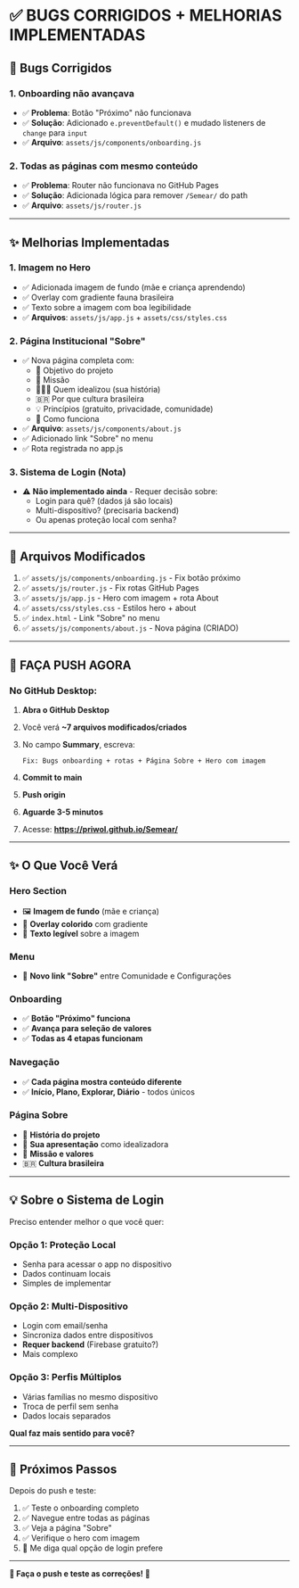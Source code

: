 # ✅ BUGS CORRIGIDOS + MELHORIAS IMPLEMENTADAS

## 🐛 Bugs Corrigidos

### 1. Onboarding não avançava
- ✅ **Problema**: Botão "Próximo" não funcionava
- ✅ **Solução**: Adicionado `e.preventDefault()` e mudado listeners de `change` para `input`
- ✅ **Arquivo**: `assets/js/components/onboarding.js`

### 2. Todas as páginas com mesmo conteúdo
- ✅ **Problema**: Router não funcionava no GitHub Pages
- ✅ **Solução**: Adicionada lógica para remover `/Semear/` do path
- ✅ **Arquivo**: `assets/js/router.js`

---

## ✨ Melhorias Implementadas

### 1. Imagem no Hero
- ✅ Adicionada imagem de fundo (mãe e criança aprendendo)
- ✅ Overlay com gradiente fauna brasileira
- ✅ Texto sobre a imagem com boa legibilidade
- ✅ **Arquivos**: `assets/js/app.js` + `assets/css/styles.css`

### 2. Página Institucional "Sobre"
- ✅ Nova página completa com:
  - 🎯 Objetivo do projeto
  - 💚 Missão
  - 👩‍👧‍👦 Quem idealizou (sua história)
  - 🇧🇷 Por que cultura brasileira
  - 💡 Princípios (gratuito, privacidade, comunidade)
  - 🚀 Como funciona
- ✅ **Arquivo**: `assets/js/components/about.js`
- ✅ Adicionado link "Sobre" no menu
- ✅ Rota registrada no app.js

### 3. Sistema de Login (Nota)
- ⚠️ **Não implementado ainda** - Requer decisão sobre:
  - Login para quê? (dados já são locais)
  - Multi-dispositivo? (precisaria backend)
  - Ou apenas proteção local com senha?

---

## 📁 Arquivos Modificados

1. ✅ `assets/js/components/onboarding.js` - Fix botão próximo
2. ✅ `assets/js/router.js` - Fix rotas GitHub Pages
3. ✅ `assets/js/app.js` - Hero com imagem + rota About
4. ✅ `assets/css/styles.css` - Estilos hero + about
5. ✅ `index.html` - Link "Sobre" no menu
6. ✅ `assets/js/components/about.js` - Nova página (CRIADO)

---

## 🚀 FAÇA PUSH AGORA

### No GitHub Desktop:

1. **Abra o GitHub Desktop**

2. Você verá **~7 arquivos modificados/criados**

3. No campo **Summary**, escreva:
   ```
   Fix: Bugs onboarding + rotas + Página Sobre + Hero com imagem
   ```

4. **Commit to main**

5. **Push origin**

6. **Aguarde 3-5 minutos**

7. Acesse: **https://priwol.github.io/Semear/**

---

## ✨ O Que Você Verá

### Hero Section
- 🖼️ **Imagem de fundo** (mãe e criança)
- 🎨 **Overlay colorido** com gradiente
- 📝 **Texto legível** sobre a imagem

### Menu
- 🔗 **Novo link "Sobre"** entre Comunidade e Configurações

### Onboarding
- ✅ **Botão "Próximo" funciona**
- ✅ **Avança para seleção de valores**
- ✅ **Todas as 4 etapas funcionam**

### Navegação
- ✅ **Cada página mostra conteúdo diferente**
- ✅ **Início, Plano, Explorar, Diário** - todos únicos

### Página Sobre
- 📖 **História do projeto**
- 👩 **Sua apresentação** como idealizadora
- 🎯 **Missão e valores**
- 🇧🇷 **Cultura brasileira**

---

## 💡 Sobre o Sistema de Login

Preciso entender melhor o que você quer:

### Opção 1: Proteção Local
- Senha para acessar o app no dispositivo
- Dados continuam locais
- Simples de implementar

### Opção 2: Multi-Dispositivo
- Login com email/senha
- Sincroniza dados entre dispositivos
- **Requer backend** (Firebase gratuito?)
- Mais complexo

### Opção 3: Perfis Múltiplos
- Várias famílias no mesmo dispositivo
- Troca de perfil sem senha
- Dados locais separados

**Qual faz mais sentido para você?**

---

## 🎯 Próximos Passos

Depois do push e teste:

1. ✅ Teste o onboarding completo
2. ✅ Navegue entre todas as páginas
3. ✅ Veja a página "Sobre"
4. ✅ Verifique o hero com imagem
5. 💬 Me diga qual opção de login prefere

---

**🌱 Faça o push e teste as correções! 🎉**
